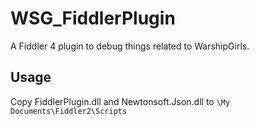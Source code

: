 # WSG_FiddlerPlugin
A Fiddler 4 plugin to debug things related to WarshipGirls.

## Usage
Copy FiddlerPlugin.dll and Newtonsoft.Json.dll to `\My Documents\Fiddler2\Scripts`
